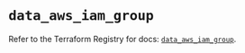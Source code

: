 # `data_aws_iam_group`

Refer to the Terraform Registry for docs: [`data_aws_iam_group`](https://registry.terraform.io/providers/hashicorp/aws/4.54.0/docs/data-sources/iam_group).
